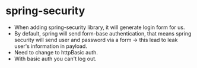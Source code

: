 # spring-security
- When adding spring-security library, it will generate login form for us.
- By default, spring will send form-base authentication, that means spring security will send user and password via a form -> this lead to leak user's information in payload.
- Need to change to httpBasic auth.
- With basic auth you can't log out.